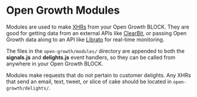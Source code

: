 # Open Growth Modules

Modules are used to make [XHRs](https://www.pubnub.com/docs/blocks/xhr-module) from your Open Growth BLOCK. They are good for getting data from an external APIs like [ClearBit](https://clearbit.com/), or passing Open Growth data along to an API like [Librato](https://www.librato.com/) for real-time monitoring.

The files in the `open-growth/modules/` directory are appended to both the **signals.js** and **delights.js** event handlers, so they can be called from anywhere in your Open Growth BLOCK.

Modules make requests that do not pertain to customer delights. Any XHRs that send an email, text, tweet, or slice of cake should be located in `open-growth/delights/`.